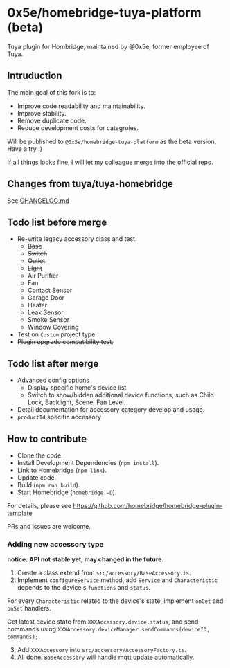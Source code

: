 # 0x5e/homebridge-tuya-platform (beta)

Tuya plugin for Hombridge, maintained by @0x5e, former employee of Tuya.

## Intruduction

The main goal of this fork is to:
- Improve code readability and maintainability.
- Improve stability.
- Remove duplicate code.
- Reduce development costs for categroies.

Will be published to `@0x5e/homebridge-tuya-platform` as the beta version, Have a try :)

If all things looks fine, I will let my colleague merge into the official repo.

## Changes from tuya/tuya-homebridge

See [CHANGELOG.md](./CHANGELOG.md)

## Todo list before merge

- Re-write legacy accessory class and test.
    - ~~Base~~
    - ~~Switch~~
    - ~~Outlet~~
    - ~~Light~~
    - Air Purifier
    - Fan
    - Contact Sensor
    - Garage Door
    - Heater
    - Leak Sensor
    - Smoke Sensor
    - Window Covering
- Test on `Custom` project type.
- ~~Plugin upgrade compatibility test.~~

## Todo list after merge

- Advanced config options
    - Display specific home's device list
    - Switch to show/hidden additional device functions, such as Child Lock, Backlight, Scene, Fan Level.
- Detail documentation for accessory category develop and usage.
- `productId` specific accessory

## How to contribute

- Clone the code.
- Install Development Dependencies (`npm install`).
- Link to Homebridge (`npm link`).
- Update code.
- Build (`npm run build`).
- Start Homebridge (`homebridge -D`).

For details, please see https://github.com/homebridge/homebridge-plugin-template

PRs and issues are welcome.

### Adding new accessory type

**notice: API not stable yet, may changed in the future.**

1. Create a class extend from `src/accessory/BaseAccessory.ts`.
2. Implement `configureService` method, add `Service` and `Characteristic` depends to the device's `functions` and `status`.

For every `Characteristic` related to the device's state, implement `onGet` and `onSet` handlers.

Get latest device state from `XXXAccessory.device.status`, and send commands using `XXXAccessory.deviceManager.sendCommands(deviceID, commands);`.

3. Add `XXXAccessory` into `src/accessory/AccessoryFactory.ts`.
4. All done. `BaseAccessory` will handle mqtt update automatically.
